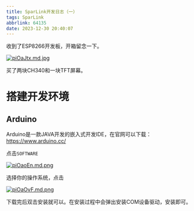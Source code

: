 ```yaml
---
title: SparLink开发日志（一）
tags: SparLink
abbrlink: 64135
date: 2023-12-30 20:40:07
---
```


收到了ESP8266开发板，开箱留念一下。

[![piOaJtx.md.jpg](https://s11.ax1x.com/2023/12/30/piOaJtx.md.jpg)](https://imgse.com/i/piOaJtx)

买了两块CH340和一块TFT屏幕。

# 搭建开发环境

## Arduino

Arduino是一款JAVA开发的嵌入式开发IDE，在官网可以下载：https://www.arduino.cc/

点击`SOFTWARE`

[![piOaoEn.md.png](https://s11.ax1x.com/2023/12/30/piOaoEn.md.png)](https://imgse.com/i/piOaoEn)

选择你的操作系统，点击

[![piOaOvF.md.png](https://s11.ax1x.com/2023/12/30/piOaOvF.md.png)](https://imgse.com/i/piOaOvF)

下载完后双击安装就可以。在安装过程中会弹出安装COM设备驱动，安装即可。